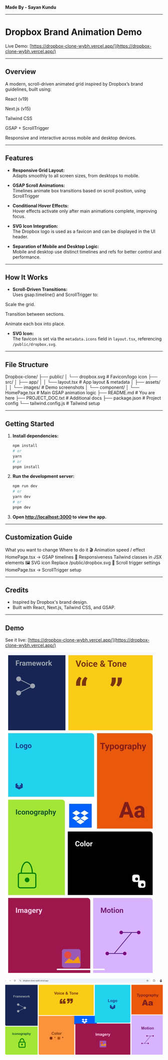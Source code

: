 **Made By - Sayan Kundu**

---

# Dropbox Brand Animation Demo

Live Demo: [https://dropbox-clone-wybh.vercel.app/](https://dropbox-clone-wybh.vercel.app/)

---

## Overview

A modern, scroll-driven animated grid inspired by Dropbox’s brand guidelines, built using:

React (v19)

Next.js (v15)

Tailwind CSS

GSAP + ScrollTrigger

Responsive and interactive across mobile and desktop devices.

---

## Features

- **Responsive Grid Layout:**  
Adapts smoothly to all screen sizes, from desktops to mobile.

- **GSAP Scroll Animations:**  
  Timelines animate box transitions based on scroll position, using ScrollTrigger

- **Conditional Hover Effects:**  
  Hover effects activate only after main animations complete, improving focus.

- **SVG Icon Integration:**  
  The Dropbox logo is used as a favicon and can be displayed in the UI header.

- **Separation of Mobile and Desktop Logic:**  
  Mobile and desktop use distinct timelines and refs for better control and performance.

---

## How It Works

- **Scroll-Driven Transitions:**  
 Uses gsap.timeline() and ScrollTrigger to:

Scale the grid.

Transition between sections.

Animate each box into place.

- **SVG Icon:**  
  The favicon is set via the `metadata.icons` field in `layout.tsx`, referencing `/public/dropbox.svg`.

---

## File Structure

Dropbox-clone/
├── public/
│   └── dropbox.svg         # Favicon/logo icon
├── src/
│   ├── app/
│   │   └── layout.tsx      # App layout & metadata
│   ├── assets/
│   │   └── images/         # Demo screenshots
│   └── component/
│       └── HomePage.tsx    # Main GSAP animation logic
├── README.md               # You are here
├── PROJECT_DOC.txt         # Additional docs
├── package.json            # Project config
└── tailwind.config.js      # Tailwind setup


---

## Getting Started

1. **Install dependencies:**
   ```bash
   npm install
   # or
   yarn
   # or
   pnpm install
   ```

2. **Run the development server:**
   ```bash
   npm run dev
   # or
   yarn dev
   # or
   pnpm dev
   ```

3. **Open [http://localhost:3000](http://localhost:3000) to view the app.**

---

## Customization Guide

What you want to change	Where to do it
🎬 Animation speed / effect	HomePage.tsx → GSAP timelines
📱 Responsiveness	Tailwind classes in JSX elements
🖼️ SVG icon	Replace /public/dropbox.svg
🧭 Scroll trigger settings	HomePage.tsx → ScrollTrigger setup

---

## Credits

- Inspired by Dropbox's brand design.
- Built with React, Next.js, Tailwind CSS, and GSAP.

---

## Demo

See it live: [https://dropbox-clone-wybh.vercel.app/](https://dropbox-clone-wybh.vercel.app/)

![Mobile Demo](src/assets/images/image-2.jpg)

![Desktop Demo](src/assets/images/image-1.png)
